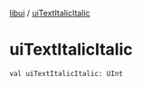 [libui](index.md) / [uiTextItalicItalic](./ui-text-italic-italic.md)

# uiTextItalicItalic

`val uiTextItalicItalic: UInt`